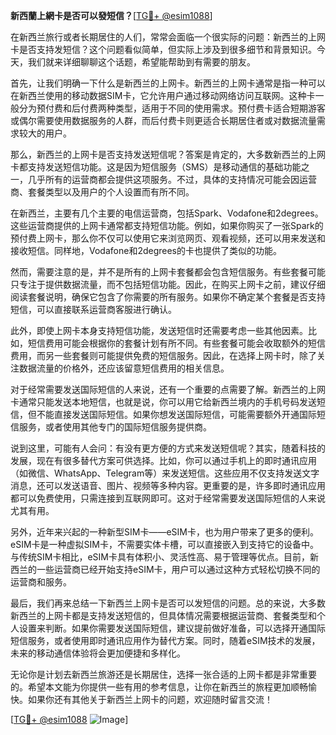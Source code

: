 **新西蘭上網卡是否可以發短信？**[[TG💪+ @esim1088](https://t.me/s/esim1088)]

在新西兰旅行或者长期居住的人们，常常会面临一个很实际的问题：新西兰的上网卡是否支持发短信？这个问题看似简单，但实际上涉及到很多细节和背景知识。今天，我们就来详细聊聊这个话题，希望能帮助到有需要的朋友。

首先，让我们明确一下什么是新西兰的上网卡。新西兰的上网卡通常是指一种可以在新西兰使用的移动数据SIM卡，它允许用户通过移动网络访问互联网。这种卡一般分为预付费和后付费两种类型，适用于不同的使用需求。预付费卡适合短期游客或偶尔需要使用数据服务的人群，而后付费卡则更适合长期居住者或对数据流量需求较大的用户。

那么，新西兰的上网卡是否支持发送短信呢？答案是肯定的，大多数新西兰的上网卡都支持发送短信功能。这是因为短信服务（SMS）是移动通信的基础功能之一，几乎所有的运营商都会提供这项服务。不过，具体的支持情况可能会因运营商、套餐类型以及用户的个人设置而有所不同。

在新西兰，主要有几个主要的电信运营商，包括Spark、Vodafone和2degrees。这些运营商提供的上网卡通常都支持短信功能。例如，如果你购买了一张Spark的预付费上网卡，那么你不仅可以使用它来浏览网页、观看视频，还可以用来发送和接收短信。同样地，Vodafone和2degrees的卡也提供了类似的功能。

然而，需要注意的是，并不是所有的上网卡套餐都会包含短信服务。有些套餐可能只专注于提供数据流量，而不包括短信功能。因此，在购买上网卡之前，建议仔细阅读套餐说明，确保它包含了你需要的所有服务。如果你不确定某个套餐是否支持短信，可以直接联系运营商客服进行确认。

此外，即使上网卡本身支持短信功能，发送短信时还需要考虑一些其他因素。比如，短信费用可能会根据你的套餐计划有所不同。有些套餐可能会收取额外的短信费用，而另一些套餐则可能提供免费的短信服务。因此，在选择上网卡时，除了关注数据流量的价格外，还应该留意短信费用的相关信息。

对于经常需要发送国际短信的人来说，还有一个重要的点需要了解。新西兰的上网卡通常只能发送本地短信，也就是说，你可以用它给新西兰境内的手机号码发送短信，但不能直接发送国际短信。如果你想发送国际短信，可能需要额外开通国际短信服务，或者使用其他专门的国际短信服务提供商。

说到这里，可能有人会问：有没有更方便的方式来发送短信呢？其实，随着科技的发展，现在有很多替代方案可供选择。比如，你可以通过手机上的即时通讯应用（如微信、WhatsApp、Telegram等）来发送短信。这些应用不仅支持发送文字消息，还可以发送语音、图片、视频等多种内容。更重要的是，许多即时通讯应用都可以免费使用，只需连接到互联网即可。这对于经常需要发送国际短信的人来说尤其有用。

另外，近年来兴起的一种新型SIM卡——eSIM卡，也为用户带来了更多的便利。eSIM卡是一种虚拟SIM卡，不需要实体卡槽，可以直接嵌入到支持它的设备中。与传统SIM卡相比，eSIM卡具有体积小、灵活性高、易于管理等优点。目前，新西兰的一些运营商已经开始支持eSIM卡，用户可以通过这种方式轻松切换不同的运营商和服务。

最后，我们再来总结一下新西兰上网卡是否可以发短信的问题。总的来说，大多数新西兰的上网卡都是支持发送短信的，但具体情况需要根据运营商、套餐类型和个人设置来判断。如果你需要发送国际短信，建议提前做好准备，可以选择开通国际短信服务，或者使用即时通讯应用作为替代方案。同时，随着eSIM技术的发展，未来的移动通信体验将会更加便捷和多样化。

无论你是计划去新西兰旅游还是长期居住，选择一张合适的上网卡都是非常重要的。希望本文能为你提供一些有用的参考信息，让你在新西兰的旅程更加顺畅愉快。如果你还有其他关于新西兰上网卡的问题，欢迎随时留言交流！

[[TG💪+ @esim1088](https://t.me/s/esim1088) ![Image](https://i.postimg.cc/4NQfJmqS/Snipaste-2025-05-13-00-14-12.png)]